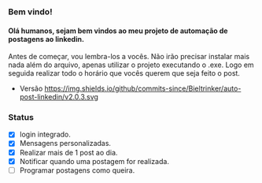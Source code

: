 ### Bem vindo!

#### Olá humanos, sejam bem vindos ao meu projeto de automação de postagens ao linkedin.

Antes de começar, vou lembra-los a vocês. Não irão precisar instalar mais nada além do arquivo, apenas utilizar o projeto executando o .exe. Logo em seguida realizar todo o horário que vocês querem que seja feito o post.

- Versão https://img.shields.io/github/commits-since/Bieltrinker/auto-post-linkedin/v2.0.3.svg
### Status

- [x] login integrado.
- [x] Mensagens personalizadas.
- [x] Realizar mais de 1 post ao dia.
- [x] Notificar quando uma postagem for realizada.
- [ ] Programar postagens como queira.
